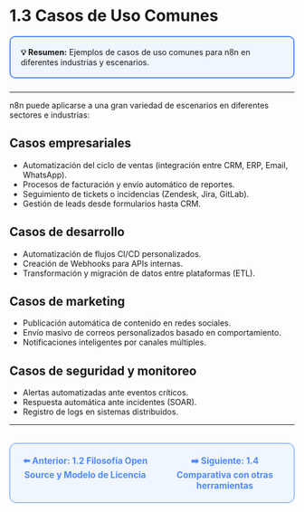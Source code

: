 # 1.3 Casos de Uso Comunes

<div style="border: 2px solid #4F8AFA; border-radius: 10px; background: #f0f6ff; padding: 18px; margin-bottom: 24px;">
  <strong>💡 Resumen:</strong> Ejemplos de casos de uso comunes para n8n en diferentes industrias y escenarios.
</div>

---

n8n puede aplicarse a una gran variedad de escenarios en diferentes sectores e industrias:

## Casos empresariales
- Automatización del ciclo de ventas (integración entre CRM, ERP, Email, WhatsApp).
- Procesos de facturación y envío automático de reportes.
- Seguimiento de tickets o incidencias (Zendesk, Jira, GitLab).
- Gestión de leads desde formularios hasta CRM.

## Casos de desarrollo
- Automatización de flujos CI/CD personalizados.
- Creación de Webhooks para APIs internas.
- Transformación y migración de datos entre plataformas (ETL).

## Casos de marketing
- Publicación automática de contenido en redes sociales.
- Envío masivo de correos personalizados basado en comportamiento.
- Notificaciones inteligentes por canales múltiples.

## Casos de seguridad y monitoreo
- Alertas automatizadas ante eventos críticos.
- Respuesta automática ante incidentes (SOAR).
- Registro de logs en sistemas distribuidos.

---

<div align="center" style="border: 1px solid #4F8AFA; border-radius: 12px; padding: 20px; background: #f0f6ff; margin-top: 32px; display: flex; justify-content: center; gap: 32px;">
  <a href="1.2.%20Filosofia%20Open%20Source%20y%20Modelo%20de%20Licencia%20(%20Fair-Code%20).md" style="text-decoration:none; font-weight: bold; color: #4F8AFA; font-size: 1.1em;">⬅️ Anterior: 1.2 Filosofía Open Source y Modelo de Licencia</a>
  <a href="1.4.%20Comparativa%20con%20otras%20herramientas.md" style="text-decoration:none; font-weight: bold; color: #4F8AFA; font-size: 1.1em;">➡️ Siguiente: 1.4 Comparativa con otras herramientas</a>
</div>